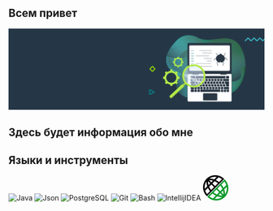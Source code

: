 
## Всем привет
![Header](https://github.com/FixStress/fixStress/blob/main/assets/qa-testing-header.png)

## Здесь будет информация обо мне

<!-- Языки и инструменты -->
## Языки и инструменты
<img src="https://cdn.jsdelivr.net/gh/devicons/devicon@latest/icons/java/java-original-wordmark.svg" title="Java" width="50"/>
<img src="https://cdn.jsdelivr.net/gh/devicons/devicon@latest/icons/json/json-original.svg" title="Json" width="50" />
<img src="https://cdn.jsdelivr.net/gh/devicons/devicon@latest/icons/postgresql/postgresql-plain.svg" title="PostgreSQL" width="50" />
<img src="https://cdn.jsdelivr.net/gh/devicons/devicon@latest/icons/git/git-original.svg" title="Git" width="50" />
<img src="https://cdn.jsdelivr.net/gh/devicons/devicon@latest/icons/bash/bash-original.svg" title="Bash" width="50" />
<img src="https://cdn.jsdelivr.net/gh/devicons/devicon@latest/icons/intellij/intellij-original.svg" title="IntellijIDEA" width="50" />
<img src="https://github.com/FixStress/fixStress/blob/main/assets/19369327.png" title="REST Assured" width="50">


